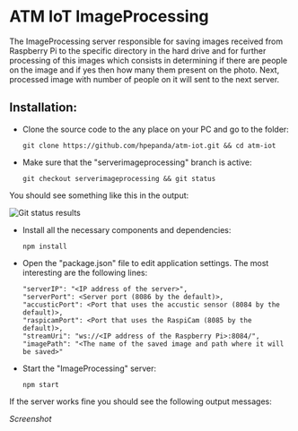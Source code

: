 # ATM IoT ImageProcessing
The ImageProcessing server responsible for saving images received from Raspberry Pi to the specific directory in the hard drive and for further processing of this images which consists in determining if there are people on the image and if yes then how many them present on the photo. Next, processed image with number of people on it will sent to the next server.

## Installation:
+ Clone the source code to the any place on your PC and go to the folder:

    ```
    git clone https://github.com/hpepanda/atm-iot.git && cd atm-iot
    ```
+ Make sure that the "serverimageprocessing" branch is active:

    ```
    git checkout serverimageprocessing && git status
    ```
You should see something like this in the output:

  ![Git status results](https://cloud.githubusercontent.com/assets/20835203/17737700/e981bae2-6496-11e6-9590-a337d949f019.png)

+ Install all the necessary components and dependencies:

    ```
    npm install
    ```
+ Open the "package.json" file to edit application settings. The most interesting are the following lines:

    ```
    "serverIP": "<IP address of the server>",
    "serverPort": <Server port (8086 by the default)>,
    "accusticPort": <Port that uses the accustic sensor (8084 by the default)>,
    "raspicamPort": <Port that uses the RaspiCam (8085 by the default)>,
    "streamUri": "ws://<IP address of the Raspberry Pi>:8084/",
    "imagePath": "<The name of the saved image and path where it will be saved>"
    ```
+ Start the "ImageProcessing" server:

    ```
    npm start
    ```
If the server works fine you should see the following output messages:

*Screenshot*
